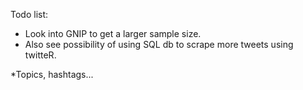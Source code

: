 Todo list:
  * Look into GNIP to get a larger sample size. 
  * Also see possibility of using SQL db to scrape more tweets using twitteR.
  
  *Topics, hashtags...
   
